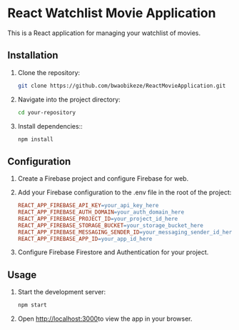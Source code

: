 # React Watchlist Movie Application

This is a React application for managing your watchlist of movies.

## Installation

1. Clone the repository:

   ```bash
   git clone https://github.com/bwaobikeze/ReactMovieApplication.git

2. Navigate into the project directory:
    ```bash
    cd your-repository
3. Install dependencies::
    ```bash
    npm install
## Configuration
1. Create a Firebase project and configure Firebase for web.

2. Add your Firebase configuration to the .env file in the root of the project:

    ```makefile
    REACT_APP_FIREBASE_API_KEY=your_api_key_here
    REACT_APP_FIREBASE_AUTH_DOMAIN=your_auth_domain_here
    REACT_APP_FIREBASE_PROJECT_ID=your_project_id_here
    REACT_APP_FIREBASE_STORAGE_BUCKET=your_storage_bucket_here
    REACT_APP_FIREBASE_MESSAGING_SENDER_ID=your_messaging_sender_id_here
    REACT_APP_FIREBASE_APP_ID=your_app_id_here

3. Configure Firebase Firestore and Authentication for your project.


## Usage
1. Start the development server:

   ```bash
   npm start

2. Open  [http://localhost:3000](http://localhost:3000)to view the app in your browser.
